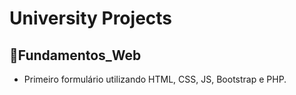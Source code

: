 # University Projects

## 📂Fundamentos_Web
- Primeiro formulário utilizando HTML, CSS, JS, Bootstrap e PHP.
